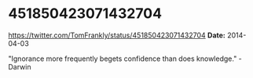 # 451850423071432704
https://twitter.com/TomFrankly/status/451850423071432704
**Date:** 2014-04-03

"Ignorance more frequently begets confidence than does knowledge." - Darwin
